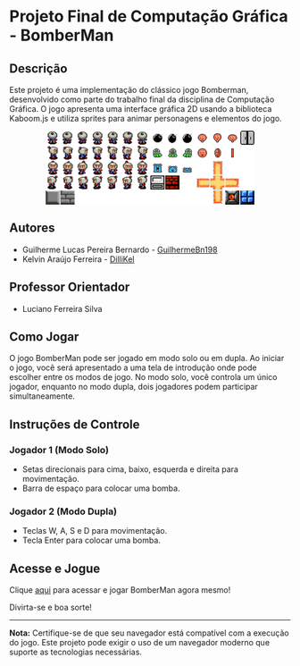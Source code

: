 # Projeto Final de Computação Gráfica - BomberMan

## Descrição
Este projeto é uma implementação do clássico jogo Bomberman, desenvolvido como parte do trabalho final da disciplina de Computação Gráfica. O jogo apresenta uma interface gráfica 2D usando a biblioteca Kaboom.js e utiliza sprites para animar personagens e elementos do jogo.

<div align="center">
  <img src="./game/img/sprites.png" alt="Sprites" style="display: block; margin: 0 auto;">
</div>

## Autores
- Guilherme Lucas Pereira Bernardo - [GuilhermeBn198](https://github.com/GuilhermeBn198)
- Kelvin Araújo Ferreira - [DilliKel](https://github.com/DilliKel)

## Professor Orientador
- Luciano Ferreira Silva

## Como Jogar
O jogo BomberMan pode ser jogado em modo solo ou em dupla. Ao iniciar o jogo, você será apresentado a uma tela de introdução onde pode escolher entre os modos de jogo. No modo solo, você controla um único jogador, enquanto no modo dupla, dois jogadores podem participar simultaneamente.

## Instruções de Controle

### Jogador 1 (Modo Solo)
- Setas direcionais para cima, baixo, esquerda e direita para movimentação.
- Barra de espaço para colocar uma bomba.

### Jogador 2 (Modo Dupla)
- Teclas W, A, S e D para movimentação.
- Tecla Enter para colocar uma bomba.

## Acesse e Jogue
Clique [aqui](https://bomberman-ashy.vercel.app/) para acessar e jogar BomberMan agora mesmo!

Divirta-se e boa sorte!

---
**Nota:** Certifique-se de que seu navegador está compatível com a execução do jogo. Este projeto pode exigir o uso de um navegador moderno que suporte as tecnologias necessárias.
